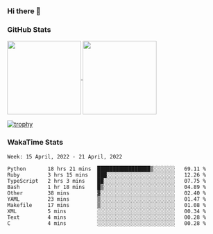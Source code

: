 ### Hi there 👋

### GitHub Stats

<a href="https://github.com/anuraghazra/github-readme-stats">
  <img align="center" height="170px" src="https://github-readme-stats.vercel.app/api/top-langs/?username=tksfjt1024&layout=compact&count_private=true&show_icons=true&show_icons=true&theme=graywhite" />
</a>
<a href="https://github.com/anuraghazra/github-readme-stats">
  <img align="center" height="170px" src="https://github-readme-stats.vercel.app/api?username=tksfjt1024&count_private=true&show_icons=true&show_icons=true&theme=graywhite" />
</a>

[![trophy](https://github-profile-trophy.vercel.app/?username=tksfjt1024)](https://github.com/ryo-ma/github-profile-trophy)

### WakaTime Stats

<!--START_SECTION:waka-->
```text
Week: 15 April, 2022 - 21 April, 2022

Python       18 hrs 21 mins  █████████████████▒░░░░░░░   69.11 % 
Ruby         3 hrs 15 mins   ███░░░░░░░░░░░░░░░░░░░░░░   12.26 % 
TypeScript   2 hrs 3 mins    ██░░░░░░░░░░░░░░░░░░░░░░░   07.75 % 
Bash         1 hr 18 mins    █▒░░░░░░░░░░░░░░░░░░░░░░░   04.89 % 
Other        38 mins         ▓░░░░░░░░░░░░░░░░░░░░░░░░   02.40 % 
YAML         23 mins         ▒░░░░░░░░░░░░░░░░░░░░░░░░   01.47 % 
Makefile     17 mins         ▒░░░░░░░░░░░░░░░░░░░░░░░░   01.08 % 
XML          5 mins          ░░░░░░░░░░░░░░░░░░░░░░░░░   00.34 % 
Text         4 mins          ░░░░░░░░░░░░░░░░░░░░░░░░░   00.28 % 
C            4 mins          ░░░░░░░░░░░░░░░░░░░░░░░░░   00.28 % 
```
<!--END_SECTION:waka-->
